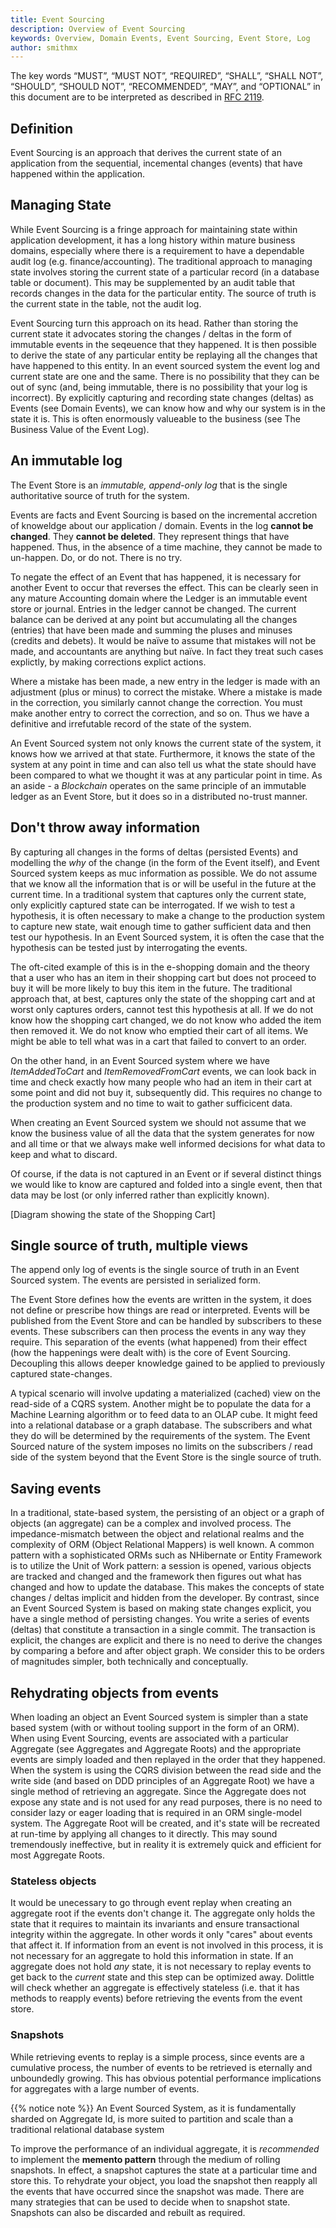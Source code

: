 ```yaml
---
title: Event Sourcing
description: Overview of Event Sourcing
keywords: Overview, Domain Events, Event Sourcing, Event Store, Log
author: smithmx
---
```

The key words “MUST”, “MUST NOT”, “REQUIRED”, “SHALL”, “SHALL NOT”, “SHOULD”, “SHOULD NOT”,
“RECOMMENDED”, “MAY”, and “OPTIONAL” in this document are to be interpreted as described in
[RFC 2119](https://tools.ietf.org/html/rfc2119).

## Definition

Event Sourcing is an approach that derives the current state of an application from the sequential, incemental changes (events) that have
happened within the application. 

## Managing State

While Event Sourcing is a fringe approach for maintaining state within application development, it has a long history within mature business domains, especially where there is a requirement to have a dependable audit log (e.g. finance/accounting).  The traditional approach to managing state involves storing the current state of a particular record (in a database table or document).  This may be supplemented by an audit table that records changes in the data for the particular entity.  The source of truth is the current state in the table, not the audit log. 

Event Sourcing turn this approach on its head. Rather than storing the current state it advocates storing the changes / deltas in the form of immutable events in the seqeuence that they happened.  It is then possible to derive the state of any particular entity be replaying all the changes that have happened to this entity.  In an event sourced system the event log and current state are one and the same.  There is no possibility that they can be out of sync (and, being immutable, there is no possibility that your log is incorrect).  By explicitly capturing and recording state changes (deltas) as Events (see Domain Events), we can know how and why our system is in the state it is.  This is often enormously valueable to the business (see The Business Value of the Event Log).

## An immutable log

The Event Store is an *immutable, append-only log* that is the single authoritative source of truth for the system.  

Events are facts and Event Sourcing is based on the incremental accretion of knoweldge about our application / domain.  Events in the log **cannot be changed**.  They **cannot be deleted**.  They represent things that have happened. Thus, in the absence of a time machine, they cannot be made to un-happen. Do, or do not. There is no try. 

To negate the effect of an Event that has happened, it is necessary for another Event to occur that reverses the effect.  This can be clearly seen in any mature Accounting domain where the Ledger is an immutable event store or journal.  Entries in the ledger cannot be changed.  The current balance can be derived at any point but accumulating all the changes (entries) that have been made and summing the pluses and minuses (credits and debets). It would be naïve to assume that mistakes will not be made, and accountants are anything but naïve. In fact they treat such cases explictly, by making corrections explict actions.

Where a mistake has been made, a new entry in the ledger is made with an adjustment (plus or minus) to correct the mistake.  Where a mistake is made in the correction, you similarly cannot change the correction.  You must make another entry to correct the correction, and so on.  Thus we have a definitive and irrefutable record of the state of the system.  

An Event Sourced system not only knows the current state of the system, it knows how we arrived at that state.  Furthermore, it knows the state of the system at any point in time and can also tell us what the state should have been compared to what we thought it was at any particular point in time. As an aside - a *Blockchain* operates on the same principle of an immutable ledger as an Event Store, but it does so in a distributed no-trust manner.

## Don't throw away information

By capturing all changes in the forms of deltas (persisted Events) and modelling the *why* of the change (in the form of the Event itself), and Event Sourced system keeps as muc information as possible.  We do not assume that we know all the information that is or will be useful in the future at the current time.  In a traditional system that captures only the current state, only explicitly captured state can be interrogated.  If we wish to test a hypothesis, it is often necessary to make a change to the production system to capture new state, wait enough time to gather sufficient data and then test our hypothesis.  In an Event Sourced system, it is often the case that the hypothesis can be tested just by interrogating the events.

The oft-cited example of this is in the e-shopping domain and the theory that a user who has an item in their shopping cart but does not proceed to buy it will be more likely to buy this item in the future.  The traditional approach that, at best, captures only the state of the shopping cart and at worst only captures orders, cannot test this hypothesis at all.  If we do not know how the shopping cart changed, we do not know who added the item then removed it.  We do not know who emptied their cart of all items.  We might be able to tell what was in a cart that failed to convert to an order.

On the other hand, in an Event Sourced system where we have *ItemAddedToCart* and *ItemRemovedFromCart* events, we can look back in time and check exactly how many people who had an item in their cart at some point and did not buy it, subsequently did.  This requires no change to the production system and no time to wait to gather sufficicent data.

When creating an Event Sourced system we should not assume that we know the business value of all the data that the system generates for now and all time or that we always make well informed decisions for what data to keep and what to discard.

Of course, if the data is not captured in an Event or if several distinct things we would like to know are captured and folded into a single event, then that data may be lost (or only inferred rather than explicitly known).

[Diagram showing the state of the Shopping Cart]

## Single source of truth, multiple views

The append only log of events is the single source of truth in an Event Sourced system. The events are persisted in serialized form.

The Event Store defines how the events are written in the system, it does not define or prescribe how things are read or interpreted.  Events will be published from the Event Store and can be handled by subscribers to these events.  These subscribers can then process the events in any way they require. This separation of the events (what happened) from their effect (how the happenings were dealt with) is the core of Event Sourcing. Decoupling this allows deeper knowledge gained to be applied to previously captured state-changes.

A typical scenario will involve updating a materialized (cached) view on the read-side of a CQRS system.  Another might be to populate the data for a Machine Learning algorithm or to feed data to an OLAP cube.  It might feed into a relational database or a graph database.  The subscribers and what they do will be determined by the requirements of the system.  The Event Sourced nature of the system imposes no limits on the subscribers / read side of the system beyond that the Event Store is the single source of truth.

## Saving events

In a traditional, state-based system, the persisting of an object or a graph of objects (an aggregate) can be a complex and involved process.  The impedance-mismatch between the object and relational realms and the complexity of ORM (Object Relational Mappers) is well known.  A common pattern with a sophisticated ORMs such as NHibernate or Entity Framework is to utilize the Unit of Work pattern: a session is opened, various objects are tracked and changed and the framework then figures out what has changed and how to update the database.  This makes the concepts of state changes / deltas implicit and hidden from the developer.  By contrast, since an Event Sourced System is based on making state changes explicit, you have a single method of persisting changes.  You write a series of events (deltas) that constitute a transaction in a single commit.  The transaction is explicit, the changes are explicit and there is no need to derive the changes by comparing a before and after object graph. We consider this to be orders of magnitudes simpler, both technically and conceptually.

## Rehydrating objects from events

When loading an object an Event Sourced system is simpler than a state based system (with or without tooling support in the form of an ORM).  When using Event Sourcing, events are associated with a particular Aggregate (see Aggregates and Aggregate Roots) and the appropriate events are simply loaded and then replayed in the order that they happened.  When the system is using the CQRS division between the read side and the write side (and based on DDD principles of an Aggregate Root) we have a single method of retrieving an aggregate.  Since the Aggregate does not expose any state and is not used for any read purposes, there is no need to consider lazy or eager loading that is required in an ORM single-model system. The Aggregate Root will be created, and it's state will be recreated at run-time by applying all changes to it directly. This may sound tremendously ineffective, but in reality it is extremely quick and efficient for most Aggregate Roots.

### Stateless objects

It would be unecessary to go through event replay when creating an aggregate root if the events don't change it. The aggregate only holds the state that it requires to maintain its invariants and ensure transactional integrity within the aggregate. In other words it only "cares" about events that affect it.  If information from an event is not involved in this process, it is not necessary for an aggregate to hold this information in state.  If an aggregate does not hold *any* state, it is not necessary to replay events to get back to the *current* state and this step can be optimized away.  Dolittle will check whether an aggregate is effectively stateless (i.e. that it has methods to reapply events) before retrieving the events from the event store.

### Snapshots

While retrieving events to replay is a simple process, since events are a cumulative process, the number of events to be retrieved is eternally and unboundedly growing.  This has obvious potential performance implications for aggregates with a large number of events.

{{% notice note %}} An Event Sourced System, as it is fundamentally sharded on Aggregate Id, is more suited to partition and scale than a traditional relational database system

To improve the performance of an individual aggregate, it is *recommended* to implement the **memento pattern** through the medium of rolling snapshots.  In effect, a snapshot captures the state at a particular time and store this.  To rehydrate your object, you load the snapshot then reapply all the events that have occurred since the snapshot was made.  There are many strategies that can be used to decide when to snapshot state. Snapshots can also be discarded and rebuilt as required.
